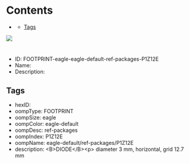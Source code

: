 



Contents
========

* [](#)
	* [Tags](#tags)
  
![][im]
# 

- ID: FOOTPRINT-eagle-eagle-default-ref-packages-P1Z12E
- Name: 
- Description: 

## Tags

- hexID: 
- oompType: FOOTPRINT
- oompSize: eagle
- oompColor: eagle-default
- oompDesc: ref-packages
- oompIndex: P1Z12E
- oompName: eagle-default/ref-packages/P1Z12E
- description: &lt;B&gt;DIODE&lt;/B&gt;&lt;p&gt;&#xD;
diameter 3 mm, horizontal, grid 12.7 mm



[im]: image.png
